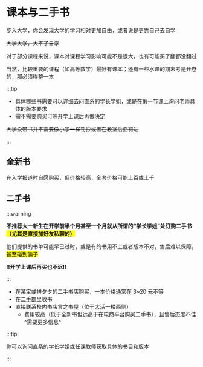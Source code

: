 # 课本与二手书

步入大学，你会发现大学的学习相对更加自由，或者说是更靠自己去自学

~~大学大学，大不了自学~~

对于部分课程来说，课本对课程学习影响可能不是很大，也有可能买了翻都没翻过

当然，比较重要的课程（如高等数学）最好有课本；还有一些水课的期末考是开卷的，那必须得整一本

:::tip

- 具体哪些书需要可以详细去问直系的学长学姐，或是在第一节课上询问老师具体的版本要求
- 需不需要购买可等开学上课后再做决定

~~大学没带书并不需要像小学一样罚抄或者在教室后面罚站~~

:::

## 全新书

在入学报道时自愿购买，但价格较高，全套价格可能上百或上千

## 二手书

:::warning

**不推荐大一新生在开学前半个月甚至一个月就从所谓的“学长学姐”处订购二手书<mark>（尤其是直接加好友私聊的）</mark>**

他们提供的书单可能早已过时，或是有的书用不上或者版本不对，售后难以保障，<mark>甚至碰到骗子</mark>

**‼️开学上课后再买也不迟‼️**

:::

- <Badge type="warning" text="✨推荐"/> 在某宝或拼夕夕的二手书店购买，一本价格通常在 3~20 元不等
- 在[二手群](../contact/unofficial.md)里收书
- 直接联系校内书店言之书屋（位于[大活](../campus/xc/activity_center)一楼西侧）
  - 费用较高（低于全新书但远高于在电商平台购买二手书），且售后态度不佳^需要更多信息^

:::tip

你可以询问直系的学长学姐或任课教师获取具体的书目和版本

:::
